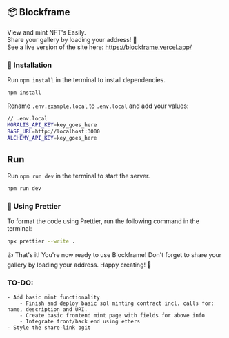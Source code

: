 ## 📦 Blockframe

View and mint NFT's Easily.  
Share your gallery by loading your address! 🎨  
See a live version of the site here: https://blockframe.vercel.app/

### 🔧 Installation

Run `npm install` in the terminal to install dependencies.

```bash
npm install
```

Rename `.env.example.local` to `.env.local` and add your values:

```bash
// .env.local
MORALIS_API_KEY=key_goes_here
BASE_URL=http://localhost:3000
ALCHEMY_API_KEY=key_goes_here
```

## Run

Run `npm run dev` in the terminal to start the server.

```bash
npm run dev
```

### 💅 Using Prettier

To format the code using Prettier, run the following command in the terminal:

```bash
npx prettier --write .
```

👍 That's it! You're now ready to use Blockframe! Don't forget to share your gallery by loading your address. Happy creating! 🚀


### TO-DO:
    - Add basic mint functionality
        - Finish and deploy basic sol minting contract incl. calls for: name, description and URI.
        - Create basic frontend mint page with fields for above info
        - Integrate front/back end using ethers
    - Style the share-link bgit 